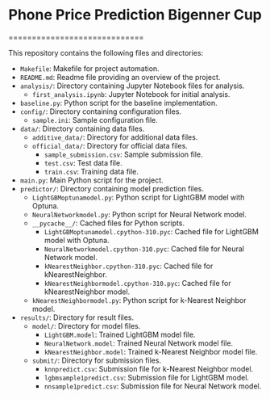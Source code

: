 # Phone Price Prediction Bigenner Cup

=============================

This repository contains the following files and directories:

- `Makefile`: Makefile for project automation.
- `README.md`: Readme file providing an overview of the project.
- `analysis/`: Directory containing Jupyter Notebook files for analysis.
  - `first_analysis.ipynb`: Jupyter Notebook for initial analysis.
- `baseline.py`: Python script for the baseline implementation.
- `config/`: Directory containing configuration files.
  - `sample.ini`: Sample configuration file.
- `data/`: Directory containing data files.
  - `additive_data/`: Directory for additional data files.
  - `official_data/`: Directory for official data files.
    - `sample_submission.csv`: Sample submission file.
    - `test.csv`: Test data file.
    - `train.csv`: Training data file.
- `main.py`: Main Python script for the project.
- `predictor/`: Directory containing model prediction files.
  - `LightGBMoptunamodel.py`: Python script for LightGBM model with Optuna.
  - `NeuralNetworkmodel.py`: Python script for Neural Network model.
  - `__pycache__/`: Cached files for Python scripts.
    - `LightGBMoptunamodel.cpython-310.pyc`: Cached file for LightGBM model with Optuna.
    - `NeuralNetworkmodel.cpython-310.pyc`: Cached file for Neural Network model.
    - `kNearestNeighbor.cpython-310.pyc`: Cached file for kNearestNeighbor.
    - `kNearestNeighbormodel.cpython-310.pyc`: Cached file for kNearestNeighbor model.
  - `kNearestNeighbormodel.py`: Python script for k-Nearest Neighbor model.
- `results/`: Directory for result files.
  - `model/`: Directory for model files.
    - `LightGBM.model`: Trained LightGBM model file.
    - `NeuralNetwork.model`: Trained Neural Network model file.
    - `kNearestNeighbor.model`: Trained k-Nearest Neighbor model file.
  - `submit/`: Directory for submission files.
    - `knnpredict.csv`: Submission file for k-Nearest Neighbor model.
    - `lgbmsample1predict.csv`: Submission file for LightGBM model.
    - `nnsample1predict.csv`: Submission file for Neural Network model.

